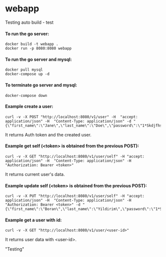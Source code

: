 # webapp
Testing auto build - test
#### To run the go server:
```
docker build -t webapp .
docker run -p 8080:8080 webapp
```

#### To run the go server and mysql:
```
docker pull mysql
docker-compose up -d
```

#### To terminate go server and mysql:
```
docker-compose down
```


#### Example create a user:
```
curl -v -X POST "http://localhost:8080/v1/user" -H  "accept: application/json" -H  "Content-Type: application/json" -d "{\"first_name\":\"Jane\",\"last_name\":\"Doe\",\"password\":\"1*Skdjfhskdfjhg\",\"username\":\"jane.doe@example.com\"}"
```
It returns Auth token and the created user.

#### Example get self (\<token> is obtained from the previous POST):
```
curl -v -X GET "http://localhost:8080/v1/user/self" -H "accept: application/json" -H  "Content-Type: application/json" -H "Authorization: Bearer <token>"
```
It returns current user's data.

#### Example update self (\<token> is obtained from the previous POST): 
```
curl -v -X PUT "http://localhost:8080/v1/user/self" -H "accept: application/json" -H  "Content-Type: application/json" -H "Authorization: Bearer <token>" -d "{\"first_name\":\"Boran\",\"last_name\":\"Yildirim\",\"password\":\"1*Skdjfhskdfjhg\",\"username\":\"jane.doe@example.com\"}"
```

#### Example get a user with id:
```
curl -v -X GET "http://localhost:8080/v1/user/<user-id>"
```
It returns user data with \<user-id>.

"Testing"
